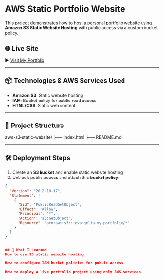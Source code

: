 # AWS Static Portfolio Website

This project demonstrates how to host a personal portfolio website using **Amazon S3 Static Website Hosting** with public access via a custom bucket policy.

## 🌐 Live Site

▶️ [Visit My Portfolio](http://evangelia-my-portfolio.s3-website.us-east-2.amazonaws.com)

---

## 📦 Technologies & AWS Services Used

- **Amazon S3**: Static website hosting  
- **IAM**: Bucket policy for public read access  
- **HTML/CSS**: Static web content  

---

## 🧰 Project Structure
aws-s3-static-website/
├── index.html
├── README.md


---

## 🛠️ Deployment Steps

1. Create an **S3 bucket** and enable static website hosting  
2. Unblock public access and attach this **bucket policy**:

```json
{
  "Version": "2012-10-17",
  "Statement": [
    {
      "Sid": "PublicReadGetObject",
      "Effect": "Allow",
      "Principal": "*",
      "Action": "s3:GetObject",
      "Resource": "arn:aws:s3:::evangelia-my-portfolio/*"
    }
  ]
}


## 🧠 What I Learned
How to use S3 static website hosting

How to configure IAM bucket policies for public access

How to deploy a live portfolio project using only AWS services





